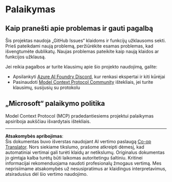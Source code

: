 <!--
CO_OP_TRANSLATOR_METADATA:
{
  "original_hash": "b3cffaf217113101e21eba532be806ea",
  "translation_date": "2025-08-26T16:03:34+00:00",
  "source_file": "SUPPORT.md",
  "language_code": "lt"
}
-->
# Palaikymas

## Kaip pranešti apie problemas ir gauti pagalbą  

Šis projektas naudoja „GitHub Issues“ klaidoms ir funkcijų užklausoms sekti. Prieš pateikdami naują problemą, peržiūrėkite esamas problemas, kad išvengtumėte dublikatų. Naujas problemas pateikite kaip naują klaidos ar funkcijos užklausą.

Jei reikia pagalbos ar turite klausimų apie šio projekto naudojimą, galite:
- Apsilankyti [Azure AI Foundry Discord](https://discord.com/invite/ByRwuEEgH4), kur renkasi ekspertai ir kiti kūrėjai
- Pasinaudoti [Model Context Protocol Community](https://modelcontextprotocol.io/community/) ištekliais, jei turite klausimų, susijusių su protokolu

## „Microsoft“ palaikymo politika  

Model Context Protocol (MCP) pradedantiesiems projektui palaikymas apsiriboja aukščiau išvardytais ištekliais.

---

**Atsakomybės apribojimas**:  
Šis dokumentas buvo išverstas naudojant AI vertimo paslaugą [Co-op Translator](https://github.com/Azure/co-op-translator). Nors siekiame tikslumo, prašome atkreipti dėmesį, kad automatiniai vertimai gali turėti klaidų ar netikslumų. Originalus dokumentas jo gimtąja kalba turėtų būti laikomas autoritetingu šaltiniu. Kritinei informacijai rekomenduojama naudoti profesionalų žmogaus vertimą. Mes neprisiimame atsakomybės už nesusipratimus ar klaidingus interpretavimus, atsiradusius dėl šio vertimo naudojimo.